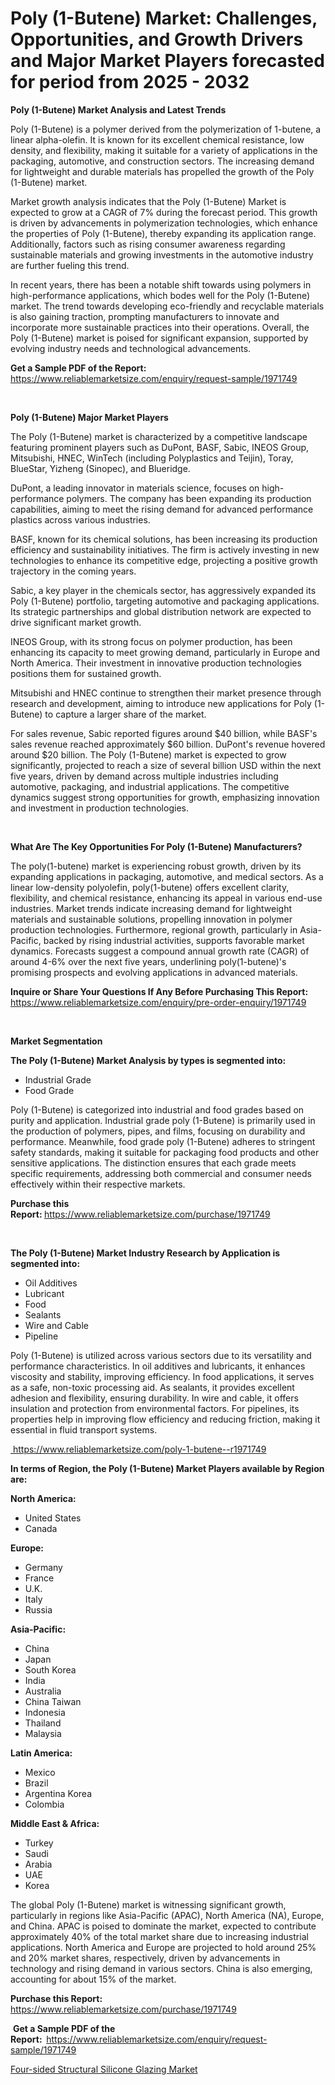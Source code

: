 <p><h1>Poly (1-Butene) Market: Challenges, Opportunities, and Growth Drivers and Major Market Players forecasted for period from 2025 - 2032</h1></p><p><strong>Poly (1-Butene) Market Analysis and Latest Trends</strong></p>
<p><p>Poly (1-Butene) is a polymer derived from the polymerization of 1-butene, a linear alpha-olefin. It is known for its excellent chemical resistance, low density, and flexibility, making it suitable for a variety of applications in the packaging, automotive, and construction sectors. The increasing demand for lightweight and durable materials has propelled the growth of the Poly (1-Butene) market.</p><p>Market growth analysis indicates that the Poly (1-Butene) Market is expected to grow at a CAGR of 7% during the forecast period. This growth is driven by advancements in polymerization technologies, which enhance the properties of Poly (1-Butene), thereby expanding its application range. Additionally, factors such as rising consumer awareness regarding sustainable materials and growing investments in the automotive industry are further fueling this trend.</p><p>In recent years, there has been a notable shift towards using polymers in high-performance applications, which bodes well for the Poly (1-Butene) market. The trend towards developing eco-friendly and recyclable materials is also gaining traction, prompting manufacturers to innovate and incorporate more sustainable practices into their operations. Overall, the Poly (1-Butene) market is poised for significant expansion, supported by evolving industry needs and technological advancements.</p></p>
<p><strong>Get a Sample PDF of the Report:&nbsp;</strong> <a href="https://www.reliablemarketsize.com/enquiry/request-sample/1971749?utm_campaign=2479&utm_medium=2&utm_source=Github&utm_content=ia&utm_term=03042025&utm_id=poly-1-butene">https://www.reliablemarketsize.com/enquiry/request-sample/1971749</a></p>
<p>&nbsp;</p>
<p><strong>Poly (1-Butene) Major Market Players</strong></p>
<p><p>The Poly (1-Butene) market is characterized by a competitive landscape featuring prominent players such as DuPont, BASF, Sabic, INEOS Group, Mitsubishi, HNEC, WinTech (including Polyplastics and Teijin), Toray, BlueStar, Yizheng (Sinopec), and Blueridge. </p><p>DuPont, a leading innovator in materials science, focuses on high-performance polymers. The company has been expanding its production capabilities, aiming to meet the rising demand for advanced performance plastics across various industries.</p><p>BASF, known for its chemical solutions, has been increasing its production efficiency and sustainability initiatives. The firm is actively investing in new technologies to enhance its competitive edge, projecting a positive growth trajectory in the coming years.</p><p>Sabic, a key player in the chemicals sector, has aggressively expanded its Poly (1-Butene) portfolio, targeting automotive and packaging applications. Its strategic partnerships and global distribution network are expected to drive significant market growth.</p><p>INEOS Group, with its strong focus on polymer production, has been enhancing its capacity to meet growing demand, particularly in Europe and North America. Their investment in innovative production technologies positions them for sustained growth.</p><p>Mitsubishi and HNEC continue to strengthen their market presence through research and development, aiming to introduce new applications for Poly (1-Butene) to capture a larger share of the market.</p><p>For sales revenue, Sabic reported figures around $40 billion, while BASF's sales revenue reached approximately $60 billion. DuPont's revenue hovered around $20 billion. The Poly (1-Butene) market is expected to grow significantly, projected to reach a size of several billion USD within the next five years, driven by demand across multiple industries including automotive, packaging, and industrial applications. The competitive dynamics suggest strong opportunities for growth, emphasizing innovation and investment in production technologies.</p></p>
<p>&nbsp;</p>
<p><strong>What Are The Key Opportunities For Poly (1-Butene) Manufacturers?</strong></p>
<p><p>The poly(1-butene) market is experiencing robust growth, driven by its expanding applications in packaging, automotive, and medical sectors. As a linear low-density polyolefin, poly(1-butene) offers excellent clarity, flexibility, and chemical resistance, enhancing its appeal in various end-use industries. Market trends indicate increasing demand for lightweight materials and sustainable solutions, propelling innovation in polymer production technologies. Furthermore, regional growth, particularly in Asia-Pacific, backed by rising industrial activities, supports favorable market dynamics. Forecasts suggest a compound annual growth rate (CAGR) of around 4-6% over the next five years, underlining poly(1-butene)'s promising prospects and evolving applications in advanced materials.</p></p>
<p><strong>Inquire or Share Your Questions If Any Before Purchasing This Report:</strong> <a href="https://www.reliablemarketsize.com/enquiry/pre-order-enquiry/1971749?utm_campaign=2479&utm_medium=2&utm_source=Github&utm_content=ia&utm_term=03042025&utm_id=poly-1-butene">https://www.reliablemarketsize.com/enquiry/pre-order-enquiry/1971749</a></p>
<p>&nbsp;</p>
<p><strong>Market Segmentation</strong></p>
<p><strong>The Poly (1-Butene) Market Analysis by types is segmented into:</strong></p>
<p><ul><li>Industrial Grade</li><li>Food Grade</li></ul></p>
<p><p>Poly (1-Butene) is categorized into industrial and food grades based on purity and application. Industrial grade poly (1-Butene) is primarily used in the production of polymers, pipes, and films, focusing on durability and performance. Meanwhile, food grade poly (1-Butene) adheres to stringent safety standards, making it suitable for packaging food products and other sensitive applications. The distinction ensures that each grade meets specific requirements, addressing both commercial and consumer needs effectively within their respective markets.</p></p>
<p><strong>Purchase this Report:&nbsp;</strong><a href="https://www.reliablemarketsize.com/purchase/1971749?utm_campaign=2479&utm_medium=2&utm_source=Github&utm_content=ia&utm_term=03042025&utm_id=poly-1-butene">https://www.reliablemarketsize.com/purchase/1971749</a></p>
<p>&nbsp;</p>
<p><strong>The Poly (1-Butene) Market Industry Research by Application is segmented into:</strong></p>
<p><ul><li>Oil Additives</li><li>Lubricant</li><li>Food</li><li>Sealants</li><li>Wire and Cable</li><li>Pipeline</li></ul></p>
<p><p>Poly (1-Butene) is utilized across various sectors due to its versatility and performance characteristics. In oil additives and lubricants, it enhances viscosity and stability, improving efficiency. In food applications, it serves as a safe, non-toxic processing aid. As sealants, it provides excellent adhesion and flexibility, ensuring durability. In wire and cable, it offers insulation and protection from environmental factors. For pipelines, its properties help in improving flow efficiency and reducing friction, making it essential in fluid transport systems.</p></p>
<p><a href="https://www.reliablemarketsize.com/poly-1-butene--r1971749?utm_campaign=2479&utm_medium=2&utm_source=Github&utm_content=ia&utm_term=03042025&utm_id=poly-1-butene">&nbsp;https://www.reliablemarketsize.com/poly-1-butene--r1971749</a></p>
<p><strong>In terms of Region, the Poly (1-Butene) Market Players available by Region are:</strong></p>
<p>
    <p> <strong> North America: </strong>
        <ul>
            <li>United States</li>
            <li>Canada</li>
        </ul>
        </p> 
    <p> <strong> Europe: </strong>
        <ul>
            <li>Germany</li>
            <li>France</li>
            <li>U.K.</li>
            <li>Italy</li>
            <li>Russia</li>
        </ul>
        </p> 
    <p> <strong> Asia-Pacific: </strong>
        <ul>
            <li>China</li>
            <li>Japan</li>
            <li>South Korea</li>
            <li>India</li>
            <li>Australia</li>
            <li>China Taiwan</li>
            <li>Indonesia</li>
            <li>Thailand</li>
            <li>Malaysia</li>
        </ul>
        </p> 
    <p> <strong> Latin America: </strong>
        <ul>
            <li>Mexico</li>
            <li>Brazil</li>
            <li>Argentina Korea</li>
            <li>Colombia</li>
        </ul>
        </p> 
    <p> <strong> Middle East & Africa: </strong>
        <ul>
            <li>Turkey</li>
            <li>Saudi</li>
            <li>Arabia</li>
            <li>UAE</li>
            <li>Korea</li>
        </ul>
    </p>
    </p>
<p><p>The global Poly (1-Butene) market is witnessing significant growth, particularly in regions like Asia-Pacific (APAC), North America (NA), Europe, and China. APAC is poised to dominate the market, expected to contribute approximately 40% of the total market share due to increasing industrial applications. North America and Europe are projected to hold around 25% and 20% market shares, respectively, driven by advancements in technology and rising demand in various sectors. China is also emerging, accounting for about 15% of the market.</p></p>
<p><strong>Purchase this Report: </strong><a href="https://www.reliablemarketsize.com/purchase/1971749?utm_campaign=2479&utm_medium=2&utm_source=Github&utm_content=ia&utm_term=03042025&utm_id=poly-1-butene">https://www.reliablemarketsize.com/purchase/1971749</a></p>
<p>&nbsp;<strong>Get a Sample PDF of the Report:&nbsp;&nbsp;</strong><a href="https://www.reliablemarketsize.com/enquiry/request-sample/1971749?utm_campaign=2479&utm_medium=2&utm_source=Github&utm_content=ia&utm_term=03042025&utm_id=poly-1-butene">https://www.reliablemarketsize.com/enquiry/request-sample/1971749</a></p>
<p><strong></strong></p>
<p><p><a href="https://github.com/welfmimon/Market-Research-Report-List-1/blob/main/four-sided-structural-silicone-glazing-market.md?utm_campaign=2479&utm_medium=2&utm_source=Github&utm_content=ia&utm_term=03042025&utm_id=poly-1-butene">Four-sided Structural Silicone Glazing Market</a></p></p>